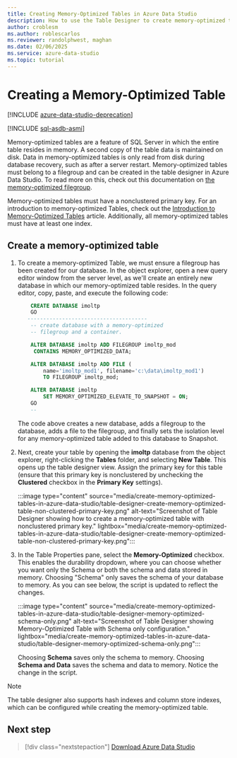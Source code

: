 ```yaml
---
title: Creating Memory-Optimized Tables in Azure Data Studio
description: How to use the Table Designer to create memory-optimized tables
author: croblesm
ms.author: roblescarlos
ms.reviewer: randolphwest, maghan
ms.date: 02/06/2025
ms.service: azure-data-studio
ms.topic: tutorial
---
```


# Creating a Memory-Optimized Table

[!INCLUDE [azure-data-studio-deprecation](includes/azure-data-studio-deprecation.md)]

[!INCLUDE [sql-asdb-asmi](includes/applies-to-version/sql-asdb-asmi.md)]

Memory-optimized tables are a feature of SQL Server in which the entire table resides in memory. A second copy of the table data is maintained on disk. Data in memory-optimized tables is only read from disk during database recovery, such as after a server restart. Memory-optimized tables must belong to a filegroup and can be created in the table designer in Azure Data Studio. To read more on this, check out this documentation on [the memory-optimized filegroup](/sql/relational-databases/in-memory-oltp/the-memory-optimized-filegroup).

Memory-optimized tables must have a nonclustered primary key. For an introduction to memory-optimized Tables, check out the [Introduction to Memory-Optimized Tables](/sql/relational-databases/in-memory-oltp/introduction-to-memory-optimized-tables) article. Additionally, all memory-optimized tables must have at least one index.

## Create a memory-optimized table

1. To create a memory-optimized Table, we must ensure a filegroup has been created for our database. In the object explorer, open a new query editor window from the server level, as we'll create an entirely new database in which our memory-optimized table resides. In the query editor, copy, paste, and execute the following code:

    ```sql
        CREATE DATABASE imoltp
        GO
       --------------------------------------
        -- create database with a memory-optimized
        -- filegroup and a container.
    
        ALTER DATABASE imoltp ADD FILEGROUP imoltp_mod
         CONTAINS MEMORY_OPTIMIZED_DATA;
    
        ALTER DATABASE imoltp ADD FILE (
            name='imoltp_mod1', filename='c:\data\imoltp_mod1')
            TO FILEGROUP imoltp_mod;
    
        ALTER DATABASE imoltp
            SET MEMORY_OPTIMIZED_ELEVATE_TO_SNAPSHOT = ON;
        GO
        --
    ```

    The code above creates a new database, adds a filegroup to the database, adds a file to the filegroup, and finally sets the isolation level for any memory-optimized table added to this database to Snapshot.

1. Next, create your table by opening the **imoltp** database from the object explorer, right-clicking the **Tables** folder, and selecting **New Table**. This opens up the table designer view. Assign the primary key for this table (ensure that this primary key is nonclustered by unchecking the **Clustered** checkbox in the **Primary Key** settings).

    :::image type="content" source="media/create-memory-optimized-tables-in-azure-data-studio/table-designer-create-memory-optimized-table-non-clustered-primary-key.png" alt-text="Screenshot of Table Designer showing how to create a memory-optimized table with nonclustered primary key." lightbox="media/create-memory-optimized-tables-in-azure-data-studio/table-designer-create-memory-optimized-table-non-clustered-primary-key.png":::

1. In the Table Properties pane, select the **Memory-Optimized** checkbox. This enables the durability dropdown, where you can choose whether you want only the Schema or both the schema and data stored in memory. Choosing "Schema" only saves the schema of your database to memory. As you can see below, the script is updated to reflect the changes.

    :::image type="content" source="media/create-memory-optimized-tables-in-azure-data-studio/table-designer-memory-optimized-schema-only.png" alt-text="Screenshot of Table Designer showing Memory-Optimized Table with Schema only configuration." lightbox="media/create-memory-optimized-tables-in-azure-data-studio/table-designer-memory-optimized-schema-only.png":::

    Choosing **Schema** saves only the schema to memory. Choosing **Schema and Data** saves the schema and data to memory. Notice the change in the script.

> [!NOTE]
> The table designer also supports hash indexes and column store indexes, which can be configured while creating the memory-optimized table.

## Next step

> [!div class="nextstepaction"]
> [Download Azure Data Studio](./download-azure-data-studio.md)
